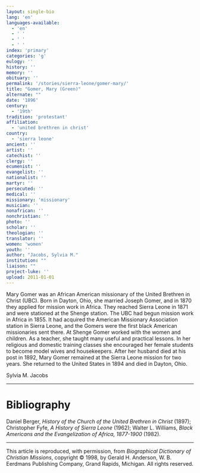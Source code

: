 ```yaml
---
layout: single-bio
lang: 'en'
languages-available:
  - 'en'
  - ' '
  - ' '
  - ' '
index: 'primary'
categories: 'g'
eulogy: ''
history: ''
memory: ''
obituary: ''
permalink: '/stories/sierra-leone/gomer-mary/'
title: "Gomer, Mary (Green)"
alternate: ""
date: '1896'
century:
  - '19th'
tradition: 'protestant'
affiliation:
  - 'united brethren in christ'
country:
  - 'sierra leone'
ancient: ''
artist: ''
catechist: ''
clergy: ''
ecumenist: ''
evangelist: ''
nationalist: ''
martyr: ''
persecuted: ''
medical: ''
missionary: 'missionary'
musician: ''
nonafrican: ''
nonchristian: ''
photo: ''
scholar: ''
theologian: ''
translator: ''
women: 'women'
youth: ''
author: "Jacobs, Sylvia M."
institution: ""
liaison: ""
project-luke: ''
upload: 2011-01-01
---
```




Mary Gomer was an African American missionary of the United Brethren in Christ (UBC). Born in Dayton, Ohio, she married Joseph Gomer, and in 1870 they applied for mission work in Africa. They reached Sierra Leone in 1871 and were stationed at the Shenge station. The UBC had begun mission work in Africa in 1855. It had acquired the American Missionary Association station in Sierra Leone, and the Gomers were the first black American missionaries sent there. At Shenge Gomer worked with the women and children. As a teacher, she taught many useful and practical lessons. In her religious and domestic training classes she encouraged her female students to become model wives and housekeepers. After her husband died at his post in 1892, Mary Gomer remained at the Sierra Leone mission for two years. She returned to the United States in 1894 and died in Dayton, Ohio.

Sylvia M. Jacobs

---

# Bibliography

Daniel Berger, *History of the Church of the United Brethren in Christ* (1897); Christopher Fyfe, *A History of Sierra Leone* (1962); Walter L. Williams, *Black Americans and the Evangelization of Africa, 1877-1900* (1982).

---

This article is reproduced, with permission, from *Biographical Dictionary of Christian Missions*, copyright © 1998, by Gerald H. Anderson, W. B. Eerdmans Publishing Company, Grand Rapids, Michigan. All rights reserved.
